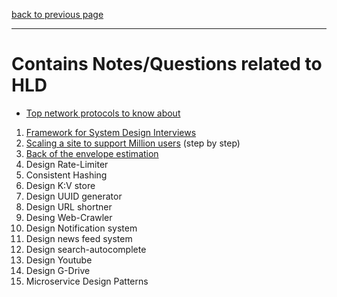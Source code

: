 [back to previous page](../README.md)

---

# Contains Notes/Questions related to HLD

- [Top network protocols to know about](../Core%20CS/Networking/networking-content.md) 

1. [Framework for System Design Interviews](./hld-interview-framework.md)
2. [Scaling a site to support Million users](./scaling-to-million-users.md) (step by step)
3. [Back of the envelope estimation](./back-of-the-envelope-est.md)
4. Design Rate-Limiter
5. Consistent Hashing
6. Design K:V store
7. Design UUID generator
8. Design URL shortner
9. Desing Web-Crawler
10. Design Notification system
11. Design news feed system
12. Design search-autocomplete
13. Design Youtube
14. Design G-Drive
15. Microservice Design Patterns
